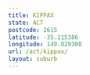 ```yaml
---
title: KIPPAX
state: ACT
postcode: 2615
latitude: -35.215386
longitude: 149.029308
url: /act/kippax/
layout: suburb
---
```

